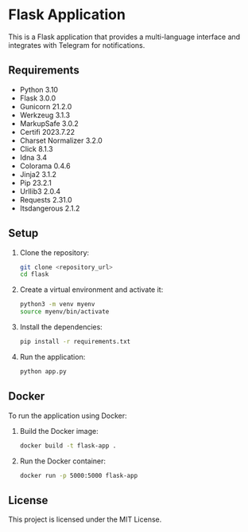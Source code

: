 # Flask Application

This is a Flask application that provides a multi-language interface and integrates with Telegram for notifications.

## Requirements

- Python 3.10
- Flask 3.0.0
- Gunicorn 21.2.0
- Werkzeug 3.1.3
- MarkupSafe 3.0.2
- Certifi 2023.7.22
- Charset Normalizer 3.2.0
- Click 8.1.3
- Idna 3.4
- Colorama 0.4.6
- Jinja2 3.1.2
- Pip 23.2.1
- Urllib3 2.0.4
- Requests 2.31.0
- Itsdangerous 2.1.2

## Setup

1. Clone the repository:
    ```sh
    git clone <repository_url>
    cd flask
    ```

2. Create a virtual environment and activate it:
    ```sh
    python3 -m venv myenv
    source myenv/bin/activate
    ```

3. Install the dependencies:
    ```sh
    pip install -r requirements.txt
    ```

4. Run the application:
    ```sh
    python app.py
    ```

## Docker

To run the application using Docker:

1. Build the Docker image:
    ```sh
    docker build -t flask-app .
    ```

2. Run the Docker container:
    ```sh
    docker run -p 5000:5000 flask-app
    ```

## License

This project is licensed under the MIT License.
